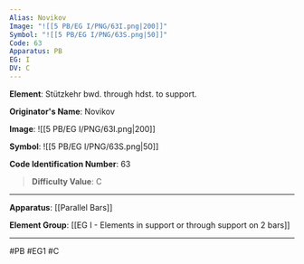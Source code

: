 ```yaml
---
Alias: Novikov
Image: "![[5 PB/EG I/PNG/63I.png|200]]"
Symbol: "![[5 PB/EG I/PNG/63S.png|50]]"
Code: 63
Apparatus: PB
EG: I
DV: C
---
```

**Element**: Stützkehr bwd. through hdst. to support.

**Originator's Name**: Novikov

**Image**:
![[5 PB/EG I/PNG/63I.png|200]]

**Symbol**:
![[5 PB/EG I/PNG/63S.png|50]]

**Code Identification Number**: 63

>**Difficulty Value**: C

___
**Apparatus**: [[Parallel Bars]]

**Element Group**: [[EG I - Elements in support or through support on 2 bars]]
___
#PB #EG1 #C
